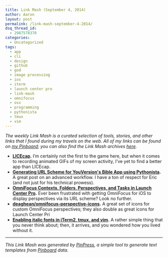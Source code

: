```yaml
---
title: Link Mash (September 4, 2014)
author: Aaron
layout: post
permalink: /link-mash-september-4-2014/
dsq_thread_id:
  - 2987578370
categories:
  - Uncategorized
tags:
  - app
  - cli
  - design
  - github
  - god
  - image processing
  - ios
  - iterm
  - launch center pro
  - link-mash
  - omnifocus
  - osx
  - programming
  - pythonista
  - tmux
  - vim
---
```

*The weekly Link Mash is a curated selection of tools, stories, and other links that I found during my travels on the web. All of my links can be found on&nbsp;<a title="Bachya's Pinboard: Link Mash" href="https://pinboard.in/u:bachya/t:link-mash/" target="_blank">my Pinboard</a>; you can also find the Link Mash archives <a href="/tag/link-mash/" target="_blank">here</a>.*

  * **<a title="LICEcap" href="http://www.cockos.com/licecap/" target="_blank">LICEcap</a>.** I&#8217;m certainly not the first to the game here, but when it comes to recording animated GIFs of my screen activity, I&#8217;ve yet to find a better app than LICEcap.
  * **<a title="Generating URL Scheme for YouVersion&apos;s Bible App using&nbsp;Pythonista" href="http://www.geekswithjuniors.com/note/generating-url-scheme-for-youversions-bible-app-using-python.html" target="_blank">Generating URL Scheme for YouVersion&apos;s Bible App using&nbsp;Pythonista</a>.** A great post on an advanced workflow. I have a ton of respect for Eric (and not just for his technical prowess).
  * **<a title="OmniFocus Contexts, Folders, Perspectives, and Tasks in Launch Center Pro" href="http://hackmake.org/2012/07/omnifocus-contexts-folders-perspective-and-tasks-in-launch-center-pro" target="_blank">OmniFocus Contexts, Folders, Perspectives, and Tasks in Launch Center Pro</a>.** Ever been frustrated with getting OmniFocus for iOS to display perspectives via its URL scheme? Look no further.
  * **<a title="deaghean/omnifocus-perspective-icons" href="https://github.com/deaghean/omnifocus-perspective-icons" target="_blank">deaghean/omnifocus-perspective-icons</a>.** A great set of icons for custom OmniFocus perspectives; they also double as great icons for Launch Center Pri
  * **<a title="Enabling italic fonts in iTerm2, tmux, and vim" href="https://alexpearce.me/2014/05/italics-in-iterm2-vim-tmux/" target="_blank">Enabling italic fonts in iTerm2, tmux, and vim</a>.** A rather simple thing that you never think about; then, it arrives, and you wondered how you lived without it.

* * *

*This Link Mash was generated by <a title="PinPress" href="https://github.com/bachya/pinpress" target="_blank">PinPress</a>, a simple tool to generate text templates from <a title="Pinboard" href="https://pinboard.in" target="_blank">Pinboard</a> data.*

